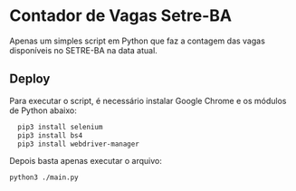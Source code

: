 # Contador de Vagas Setre-BA

Apenas um simples script em Python que faz a contagem das vagas disponíveis no SETRE-BA na data atual.

## Deploy

Para executar o script, é necessário instalar Google Chrome e os módulos de Python abaixo:

```bash
  pip3 install selenium
  pip3 install bs4
  pip3 install webdriver-manager
```

Depois basta apenas executar o arquivo:

```
python3 ./main.py
```

